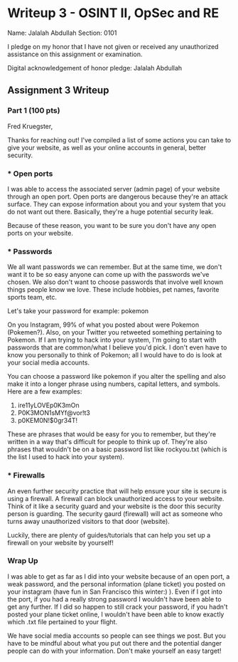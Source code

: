 Writeup 3 - OSINT II, OpSec and RE
======

Name: Jalalah Abdullah
Section: 0101

I pledge on my honor that I have not given or received any unauthorized assistance on this assignment or examination.

Digital acknowledgement of honor pledge: Jalalah Abdullah

## Assignment 3 Writeup

### Part 1 (100 pts)

Fred Kruegster,

Thanks for reaching out! I've compiled a list of some actions you can take to give your website, as well as your online accounts in general, better security.

### * Open ports

I was able to access the associated server (admin page) of your website through an open port. Open ports are dangerous because they're an attack surface. They can expose information about you and your system that you do not want out there. Basically, they're a huge potential security leak.

Because of these reason, you want to be sure you don't have any open ports on your website. 

### * Passwords

We all want passwords we can remember. But at the same time, we don't want it to be so easy anyone can come up with the passwords we've chosen. We also don't want to choose passwords that involve well known things people know we love. These include hobbies, pet names, favorite sports team, etc.

Let's take your password for example: pokemon

On you Instagram, 99% of what you posted about were Pokemon (Pokemen?). Also, on your Twitter you retweeted something pertaining to Pokemon. If I am trying to hack into your system, I'm going to start with passwords that are common/what I believe you'd pick. I don't even have to know you personally to think of Pokemon; all I would have to do is look at your social media accounts.

You can choose a password like pokemon if you alter the spelling and also make it into a longer phrase using numbers, capital letters, and symbols. Here are a few examples:

1. ire11yLOVEp0K3mOn
2. P0K3MON1sMYf@vor!t3
3. p0KEM0N!$0gr34T!

These are phrases that would be easy for you to remember, but they're written in a way that's difficult for people to think up of. They're also phrases that wouldn't be on a basic password list like rockyou.txt (which is the list I used to hack into your system).

### * Firewalls

An even further security practice that will help ensure your site is secure is using a firewall. A firewall can block unauthorized access to your website. Think of it like a security guard and your website is the door this security person is guarding. The security gaurd (firewall) will act as someone who turns away unauthorized visitors to that door (website).

Luckily, there are plenty of guides/tutorials that can help you set up a firewall on your website by yourself!

### Wrap Up

I was able to get as far as I did into your website because of an open port, a weak password, and the personal information (plane ticket) you posted on your instagram (have fun in San Francisco this winter:) ). Even if I got into the port, if you had a really strong password I wouldn't have been able to get any further. If I did so happen to still crack your password, if you hadn't posted your plane ticket online, I wouldn't have been able to know exactly which .txt file pertained to your flight.

We have social media accounts so people can see things we post. But you have to be mindful about what you put out there and the potential danger people can do with your information. Don't make yourself an easy target!
